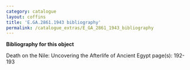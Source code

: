 ```yaml
---
category: catalogue
layout: coffins
title: 'E.GA.2861.1943 bibliography'
permalink: /catalogue_extras/E_GA_2861_1943_bibliography
---
```


**Bibliography for this object**

Death on the Nile: Uncovering the Afterlife of Ancient Egypt page(s): 192-193




